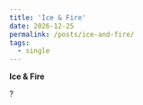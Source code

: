 ```yaml
---
title: 'Ice & Fire'
date: 2026-12-25
permalink: /posts/ice-and-fire/
tags:
  - single
---
```


**Ice & Fire**

?